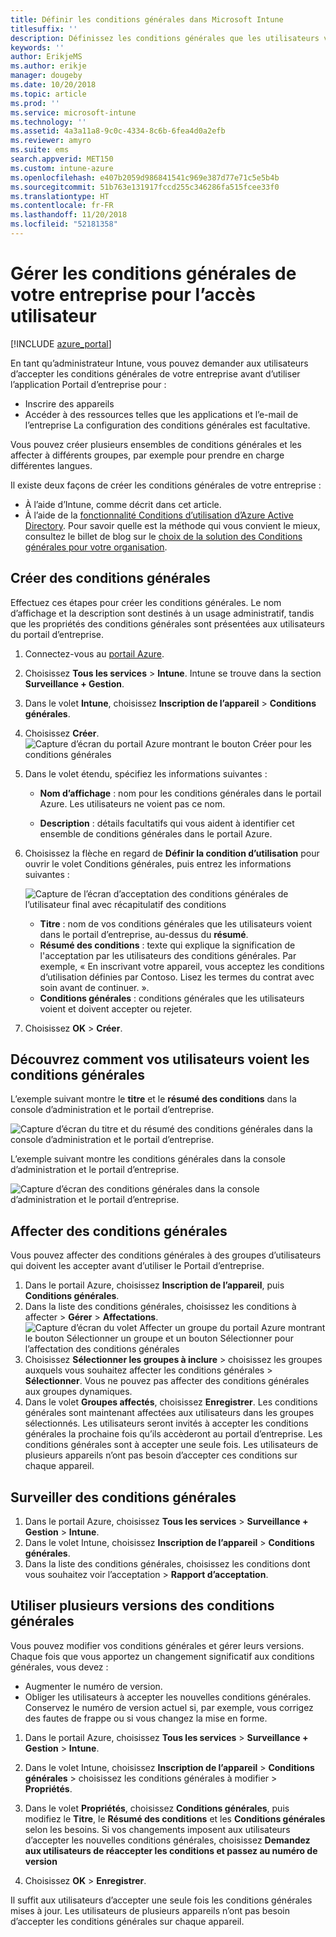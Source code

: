 ```yaml
---
title: Définir les conditions générales dans Microsoft Intune
titlesuffix: ''
description: Définissez les conditions générales que les utilisateurs voient dans le Portail d’entreprise pour Intune.
keywords: ''
author: ErikjeMS
ms.author: erikje
manager: dougeby
ms.date: 10/20/2018
ms.topic: article
ms.prod: ''
ms.service: microsoft-intune
ms.technology: ''
ms.assetid: 4a3a11a8-9c0c-4334-8c6b-6fea4d0a2efb
ms.reviewer: amyro
ms.suite: ems
search.appverid: MET150
ms.custom: intune-azure
ms.openlocfilehash: e407b2059d986841541c969e387d77e71c5e5b4b
ms.sourcegitcommit: 51b763e131917fccd255c346286fa515fcee33f0
ms.translationtype: HT
ms.contentlocale: fr-FR
ms.lasthandoff: 11/20/2018
ms.locfileid: "52181358"
---
```

# <a name="manage-your-companys-terms-and-conditions-for-user-access"></a>Gérer les conditions générales de votre entreprise pour l’accès utilisateur

[!INCLUDE [azure_portal](./includes/azure_portal.md)]

En tant qu’administrateur Intune, vous pouvez demander aux utilisateurs d’accepter les conditions générales de votre entreprise avant d’utiliser l’application Portail d’entreprise pour :
- Inscrire des appareils
- Accéder à des ressources telles que les applications et l’e-mail de l’entreprise
La configuration des conditions générales est facultative.

Vous pouvez créer plusieurs ensembles de conditions générales et les affecter à différents groupes, par exemple pour prendre en charge différentes langues.

Il existe deux façons de créer les conditions générales de votre entreprise :
- À l’aide d’Intune, comme décrit dans cet article.
- À l’aide de la [fonctionnalité Conditions d’utilisation d’Azure Active Directory](https://docs.microsoft.com/azure/active-directory/governance/active-directory-tou). Pour savoir quelle est la méthode qui vous convient le mieux, consultez le billet de blog sur le [choix de la solution des Conditions générales pour votre organisation](https://go.microsoft.com/fwlink/?linkid=2010506&clcid=0x409). 

## <a name="create-terms-and-conditions"></a>Créer des conditions générales
Effectuez ces étapes pour créer les conditions générales. Le nom d’affichage et la description sont destinés à un usage administratif, tandis que les propriétés des conditions générales sont présentées aux utilisateurs du portail d’entreprise.

1. Connectez-vous au [portail Azure](https://portal.azure.com).
2. Choisissez **Tous les services** > **Intune**. Intune se trouve dans la section **Surveillance + Gestion**.
3. Dans le volet **Intune**, choisissez **Inscription de l’appareil** > **Conditions générales**.
2. Choisissez **Créer**.
![Capture d’écran du portail Azure montrant le bouton Créer pour les conditions générales](media/terms-create-terms.png)
3. Dans le volet étendu, spécifiez les informations suivantes :

   - **Nom d’affichage** : nom pour les conditions générales dans le portail Azure. Les utilisateurs ne voient pas ce nom.

   - **Description** : détails facultatifs qui vous aident à identifier cet ensemble de conditions générales dans le portail Azure.

4. Choisissez la flèche en regard de **Définir la condition d’utilisation** pour ouvrir le volet Conditions générales, puis entrez les informations suivantes :

   ![Capture de l’écran d’acceptation des conditions générales de l’utilisateur final avec récapitulatif des conditions](./media/terms-summary-create.png)

   - **Titre** : nom de vos conditions générales que les utilisateurs voient dans le portail d’entreprise, au-dessus du **résumé**.
   - **Résumé des conditions** : texte qui explique la signification de l'acceptation par les utilisateurs des conditions générales. Par exemple, « En inscrivant votre appareil, vous acceptez les conditions d’utilisation définies par Contoso. Lisez les termes du contrat avec soin avant de continuer. ».
   - **Conditions générales** : conditions générales que les utilisateurs voient et doivent accepter ou rejeter.

5. Choisissez **OK** > **Créer**.

## <a name="see-how-terms-are-displayed-to-your-users"></a>Découvrez comment vos utilisateurs voient les conditions générales
L’exemple suivant montre le **titre** et le **résumé des conditions** dans la console d’administration et le portail d’entreprise.

![Capture d’écran du titre et du résumé des conditions générales dans la console d’administration et le portail d’entreprise.](./media/terms-summary-terms.png)

L’exemple suivant montre les conditions générales dans la console d’administration et le portail d’entreprise.

![Capture d’écran des conditions générales dans la console d’administration et le portail d’entreprise.](./media/terms-properties-terms.png)

## <a name="assign-terms-and-conditions"></a>Affecter des conditions générales

Vous pouvez affecter des conditions générales à des groupes d’utilisateurs qui doivent les accepter avant d’utiliser le Portail d’entreprise.

1. Dans le portail Azure, choisissez **Inscription de l’appareil**, puis **Conditions générales**.
2. Dans la liste des conditions générales, choisissez les conditions à affecter > **Gérer** > **Affectations**.
![Capture d’écran du volet Affecter un groupe du portail Azure montrant le bouton Sélectionner un groupe et un bouton Sélectionner pour l’affectation des conditions générales](media/terms-assign-groups.png)
3. Choisissez **Sélectionner les groupes à inclure** > choisissez les groupes auxquels vous souhaitez affecter les conditions générales > **Sélectionner**. Vous ne pouvez pas affecter des conditions générales aux groupes dynamiques.
4. Dans le volet **Groupes affectés**, choisissez **Enregistrer**.  Les conditions générales sont maintenant affectées aux utilisateurs dans les groupes sélectionnés. Les utilisateurs seront invités à accepter les conditions générales la prochaine fois qu’ils accèderont au portail d’entreprise. Les conditions générales sont à accepter une seule fois. Les utilisateurs de plusieurs appareils n’ont pas besoin d’accepter ces conditions sur chaque appareil.


## <a name="monitor-terms-and-conditions"></a>Surveiller des conditions générales

1. Dans le portail Azure, choisissez **Tous les services** > **Surveillance + Gestion** > **Intune**. 
1. Dans le volet Intune, choisissez **Inscription de l’appareil** > **Conditions générales**.
2. Dans la liste des conditions générales, choisissez les conditions dont vous souhaitez voir l’acceptation > **Rapport d’acceptation**.

## <a name="work-with-multiple-versions-of-terms-and-conditions"></a>Utiliser plusieurs versions des conditions générales
Vous pouvez modifier vos conditions générales et gérer leurs versions. Chaque fois que vous apportez un changement significatif aux conditions générales, vous devez :
- Augmenter le numéro de version.
- Obliger les utilisateurs à accepter les nouvelles conditions générales. Conservez le numéro de version actuel si, par exemple, vous corrigez des fautes de frappe ou si vous changez la mise en forme.

1. Dans le portail Azure, choisissez **Tous les services** > **Surveillance + Gestion** > **Intune**.

2. Dans le volet Intune, choisissez **Inscription de l’appareil** > **Conditions générales** > choisissez les conditions générales à modifier > **Propriétés**.

4. Dans le volet **Propriétés**, choisissez **Conditions générales**, puis modifiez le **Titre**, le **Résumé des conditions** et les **Conditions générales** selon les besoins. Si vos changements imposent aux utilisateurs d’accepter les nouvelles conditions générales, choisissez **Demandez aux utilisateurs de réaccepter les conditions et passez au numéro de version**

4.  Choisissez **OK** > **Enregistrer**.

Il suffit aux utilisateurs d’accepter une seule fois les conditions générales mises à jour. Les utilisateurs de plusieurs appareils n’ont pas besoin d’accepter les conditions générales sur chaque appareil.
